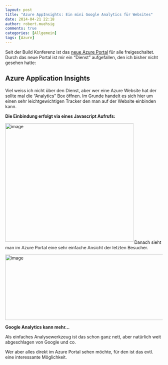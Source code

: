 ```yaml
---
layout: post
title: "Azure AppInsights: Ein mini Google Analytics für Websites"
date: 2014-04-21 22:18
author: robert.muehsig
comments: true
categories: [Allgemein]
tags: [Azure]
---
```

<p>Seit der Build Konferenz ist das <a href="http://portal.azure.com/">neue Azure Portal</a> für alle freigeschaltet. Durch das neue Portal ist mir ein “Dienst” aufgefallen, den ich bisher nicht gesehen hatte:</p> <h2>Azure Application Insights</h2> <p>Viel weiss ich nicht über den Dienst, aber wer eine Azure Website hat der sollte mal die “Analytics” Box öffnen. Im Grunde handelt es sich hier um einen sehr leichtgewichtigen Tracker den man auf der Website einbinden kann. </p> <p><strong>Die Einbindung erfolgt via eines Javascript Aufrufs:</strong></p> <p><a href="{{BASE_PATH}}/assets/wp-images/image2013.png"><img title="image" style="border-top: 0px; border-right: 0px; background-image: none; border-bottom: 0px; float: left; padding-top: 0px; padding-left: 0px; border-left: 0px; display: inline; padding-right: 0px" border="0" alt="image" src="{{BASE_PATH}}/assets/wp-images/image_thumb1149.png" width="410" align="left" height="379"></a></p> <p>&nbsp;</p> <p>&nbsp;</p> <p>&nbsp;</p> <p>&nbsp;</p> <p>&nbsp;</p> <p>&nbsp;</p> <p>&nbsp;</p> <p>&nbsp;</p> <p>&nbsp;</p> <p>&nbsp;</p> <p>&nbsp;</p> <p>&nbsp;</p> <p>Danach sieht man im Azure Portal eine sehr einfache Ansicht der letzten Besucher.</p> <p><a href="{{BASE_PATH}}/assets/wp-images/image2014.png"><img title="image" style="border-top: 0px; border-right: 0px; background-image: none; border-bottom: 0px; padding-top: 0px; padding-left: 0px; border-left: 0px; display: inline; padding-right: 0px" border="0" alt="image" src="{{BASE_PATH}}/assets/wp-images/image_thumb1150.png" width="570" height="209"></a></p> <p><strong>Google Analytics kann mehr…</strong></p> <p>Als einfaches Analysewerkzeug ist das schon ganz nett, aber natürlich weit abgeschlagen von Google und co. </p> <p>Wer aber alles direkt im Azure Portal sehen möchte, für den ist das evtl. eine interessante Möglichkeit.</p>

